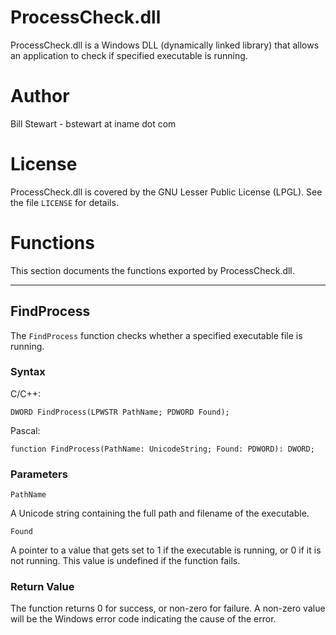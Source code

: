 # ProcessCheck.dll

ProcessCheck.dll is a Windows DLL (dynamically linked library) that allows an application to check if specified executable is running.

# Author

Bill Stewart - bstewart at iname dot com

# License

ProcessCheck.dll is covered by the GNU Lesser Public License (LPGL). See the file `LICENSE` for details.

# Functions

This section documents the functions exported by ProcessCheck.dll.

---

## FindProcess

The `FindProcess` function checks whether a specified executable file is running.

### Syntax

C/C++:
```
DWORD FindProcess(LPWSTR PathName; PDWORD Found);
```

Pascal:
```
function FindProcess(PathName: UnicodeString; Found: PDWORD): DWORD;
```

### Parameters

`PathName`

A Unicode string containing the full path and filename of the executable.

`Found`

A pointer to a value that gets set to 1 if the executable is running, or 0 if it is not running. This value is undefined if the function fails.

### Return Value

The function returns 0 for success, or non-zero for failure. A non-zero value will be the Windows error code indicating the cause of the error.
